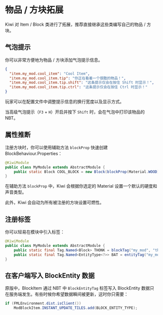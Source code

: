 # 物品 / 方块拓展

Kiwi 对 Item / Block 类进行了拓展，推荐直接继承这些类编写自己的物品 / 方块。

## 气泡提示

你可以非常方便地为物品 / 方块添加气泡提示信息。

```json
{
  "item.my_mod.cool_item": "Cool Item",
  "item.my_mod.cool_item.tip": "你正在看着一个很酷的物品！",
  "item.my_mod.cool_item.tip.shift": "这条提示仅会在按住 Shift 时显示！",
  "item.my_mod.cool_item.tip.ctrl": "这条提示仅会在按住 Ctrl 时显示！"
}
```

玩家可以在配置文件中调整提示信息的换行宽度以及显示方式。

当高级气泡提示（`F3` + `H`）开启并按下 `Shift` 时，会在气泡中打印该物品的 NBT。

## 属性推断

注册方块时，你可以使用辅助方法 `blockProp` 快速创建 BlockBehaviour.Properties：

```java
@KiwiModule
public class MyModule extends AbstractModule {
	public static Block COOL_BLOCK = new Block(blockProp(Material.WOOD));
}
```

在辅助方法 `blockProp` 中，Kiwi 会根据你选定的 Material 设置一个默认的硬度和声音类型。

此外，Kiwi 会自动为所有被注册的方块设置可燃性。

## 注册标签

你可以轻易在模块中引入标签：

```java
@KiwiModule
public class MyModule extends AbstractModule {
    public static final Tag.Named<Block> THONK = blockTag("my_mod", "thonk");
    public static final Tag.Named<EntityType<?>> BAT = entityTag("my_mod", "bat");
}
```

## 在客户端写入 BlockEntity 数据

原版中，BlockItem 通过 NBT 中 `BlockEntityTag` 标签写入 BlockEntity 数据只在服务端发生。有些时候你希望数据瞬间被更新，这时你只需要：

```java
if (FMLEnvironment.dist.isClient())
	ModBlockItem.INSTANT_UPDATE_TILES.add(BLOCK_ENTITY_TYPE);
```

